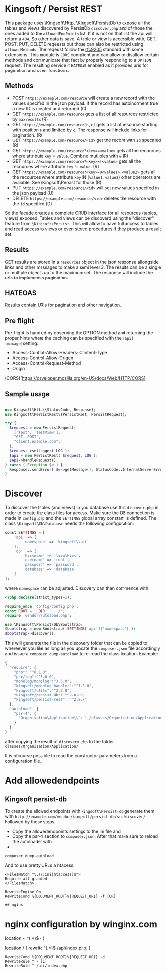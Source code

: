 # Kingsoft / Persist REST

This package uses \Kingsoft\Http, \Kingsoft\PersistDb to expose all the tables and views discovered by PersistDb `discover.php` and of those the ones added to the `allowedEndPoints` list. If it is not on that list the api will return a `404`. So
other data is save. A table or view is accessible with, GET, POST, PUT, DELETE reqeests but those can also be restricted using `allowedMethods`. The reqeust follow the [rfc9205](https://www.rfc-editor.org/rfc/rfc9205.html) standard with some extensions. This module is `CORS` complient and can allow or disallow certain methods and communicate that fact by properly responding to a `OPTION` request. The resulting service it `HATEOAS` enabled as it provides uris for pagination and other functions. 

## Methods

 * POST `https://example.com/resource` will create a new record with the values specifed in the json payload. If the record has autoincrment true a new ID is created and returned (C)
 * GET `https://example.com/resource` gets a list of all resources restricted by `maxresults` (R)
 * GET `https://example.com/resource[n,c]` gets a list of resource starting with position `n` and limited by `c`. The response will include links for pagination. (R)
 * GET `https://example.com/resource/<id>` get the record with `id` specified (R)
 * GET `https://example.com/resource?<key>=<value>` gets all the recources where attribute `key` = `value`. Combine mutliples with `&` (R)
 * GET `https://example.com/resource?<key>=!<value>` gets all the recources where attribute `key` != `value`. (R)
 * GET `https://example.com/resource?<key>=U<value1>,<value2>` gets all the recources where attribute `key`  IN  (`value1`, `value2`) other operators are avaiable. See \Kingsoft\Persist for those (R)
 * PUT `https://example.com/resource/<id>` will set new values specifed in the json payload (U)
 * DELETE `https://example.com/resource/<id>` deletes the resource with the `id` specified (D)

So the facade creates a complete CRUD interface for all resources (tables, views) exposed. Tables and views can be discoverd using the "discover" feature from `\Kingsoft\Persist`. This will allow to have full access to tables and read access to views or even stored procedures if they produce a result set. 

## Results

GET results are stored in a `resources` object in the json response allongside links and other messages to make a semi level 3. The results can be a single or multiple objects up to the maximum set. The response will include the urls to implement a pagination.

## HATEOAS

Results contain URIs for pagination and other navigation.

## Pre flight

Pre-flight is handled by observing the OPTION method and returning the proper hints where the caching can be specified with the `[api][maxage]`setting:

* Access-Control-Allow-Headers: Content-Type
* Access-Control-Allow-Origen
* Access-Control-Request-Method
* Origin

(CORS)[https://developer.mozilla.org/en-US/docs/Web/HTTP/CORS]


## Sample usage

```php

use Kingsoft\Http\{StatusCode, Response};
use Kingsoft\PersistRest\{PersistRest, PersistRequest};

try {
  $request = new PersistRequest(
    ['Test', 'TestView'],
    "GET, POST",
    "client.example.com",
  );
  $request->setLogger( LOG );
  $api = new PersistRest( $request, LOG );
  $api->handleRequest();
} catch ( Exception $e ) {
  Response::sendError( $e->getMessage(), StatusCode::InternalServerError->value );
}
```

# Discover

To discover the tables (and views) in you database use this `discover.php` in order to create the class files for access. Make sure the DB connection is made in `config.php` and the `SETTINGS` global array constant is defined. The class `\Kingsoft\Db\Database` needs the following configuration:

```php
const SETTINGS = [ 
    'api' => [ 
        'namespace' => 'kingsoft\\api'
    ],
    'db'  => [ 
        'hostname' => 'localhost',
        'username' => 'root',
        'password' => 'password',
        'database' => 'database'
    ]
];
```

where `namespace` can be adjusted. Discovery can than commence with:

```php
<?php declare(strict_types=1);

require_once 'config/config.php';
const ROOT = __DIR__ . '/';
require 'vendor/autoload.php';

use \Kingsoft\Persist\Db\Bootstrap;
$bootstrap = new Bootstrap( SETTINGS['api']['namespace'] );
$bootstrap->discover();
```

This will generate the fils in the discovery folder that can be copied to whereever you like as long as you update the `composer.json` file accordingly and issue a `composer dump-autoload` to re-read the class location. Example:

```js
{
  "require": {
    "php": "^8.1.0",
    "psr/log":"^3.0.0",
    "monolog/monolog":"3.5.0",
    "kingsoft/monolog-handler":"^1.0.0",
    "kingsoft/utils":"^2.7.0",
    "kingsoft/persist-db": "^2.8.8",
    "kingsoft/persist-rest": "^2.8.7"
  },
  "autoload": {
    "psr-4": {
      "Organisation\Application\\": "./classes/Organisation/Application/"
    }
  }
}
```

after copying the result of `discovery.php` to the folder `classes/Organisation/Application/` 

It is ofcourse possible to read the constructor parameters from a configuration file.

# Add allowedendpoints
## Kingsoft persist-db
To create the allowed endpoints with `Kingsoft\Persist-db` generate them with
`http://example.com/vendor/kingsoft/persist-db/src/discover/`
Followed by these steps
 * Copy the allowedendpoints settings to the ini file and
 * Copy the psr-4 section to `composer.json`. After that make sure to reload the autoloader with
 * 
```
composer dump-autoload
```

And to use pretty URLs a htacess
```apacheconf
<FilesMatch "\.(?:ini|htaccess)$">
Require all granted
</FilesMatch>

RewriteEngine On
RewriteCond %{DOCUMENT_ROOT}%{REQUEST_URI} -f [OR]

## nginx

```
# nginx configuration by winginx.com

location ~ ^(.*)$ { }

location / {
  rewrite ^(.*)$ /api/index.php;
}
```
RewriteCond %{DOCUMENT_ROOT}%{REQUEST_URI} -d
RewriteRule ^ - [L]
RewriteRule ^ /api/index.php
```
